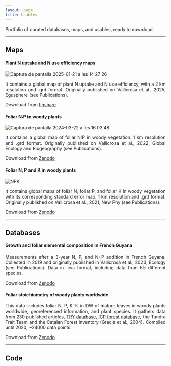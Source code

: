 ```yaml
---
layout: page
title: Usables
---
```

<style>body {text-align: justify}</style>

Portfolio of curated databases, maps, and usables, ready to download.

---

## Maps

#### Plant N uptake and N use efficiency maps 
![Captura de pantalla 2025-01-21 a les 14 27 26](https://github.com/user-attachments/assets/bdef77a4-f7ee-48eb-90ab-c964a774988f)

It contains a global map of plant N uptake and N use efficiency, with a 2 km resolution and .grd format. Originally published on Vallicrosa et al., 2025, Egusphere (see Publications).

Download from [figshare](https://figshare.com/articles/figure/Nitrogen_uptake_and_nitrogen_use_efficiency_maps/28246754)

#### Foliar N:P in woody plants
![Captura de pantalla 2024-03-22 a les 16 03 48](https://github.com/helenavallicrosa/helenavallicrosa.github.io/assets/105129252/140e797c-652d-4cc9-b26d-46c189e44a10)

It contains a global map of foliar N:P in woody vegetation: 1 km resolution and .grd format. Originally published on Vallicrosa et al., 2022, Global Ecology and Biogeography (see Publications).

Download from [Zenodo](https://zenodo.org/records/10854282)

#### Foliar N, P and K in woody plants
![NPK](https://github.com/helenavallicrosa/helenavallicrosa.github.io/assets/105129252/15283203-d8f7-41a2-b827-cbace2284327)

It contains global maps of foliar N, foliar P, and foliar K in woody vegetation with its corresponding standard error map. 1 km resolution and .grd format. Originally published on Vallicrosa et al., 2021, New Phy (see Publications).

Download from [Zenodo](https://zenodo.org/records/7825970)

---

## Databases

#### Growth and foliar elemental composition in French Guyana
Measurements after a 3-year N, P, and N+P addition in French Guyana. Collected in 2019 and originally published in Vallicrosa et al., 2023, Ecology (see Publications). Data in .cvs format, including data from 65 different species.

Download from [Zenodo](https://zenodo.org/records/7781944)

#### Foliar stoichiometry of woody plants worldwide
This data includes foliar N, P, K % in DW of mature leaves in woody plants worldwide, georeferenced information, and plant species. It gathers data from 230 published articles, [TRY database](http://www.try-db.org/TryWeb/dp.php), [ICP forest database](http://icp-forests.net/page/data-requests), the Tundra Trait Team and the Catalan Forest Inventory (Gracia et al., 2004). Compiled until 2020, ~24000 data points.

Download from [Zenodo](https://zenodo.org/records/4317501)

---

## Code 
